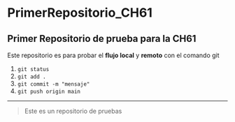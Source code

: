 # PrimerRepositorio_CH61
## Primer Repositorio de prueba para la CH61

Este repositorio es para probar el **flujo local** y **remoto** con el comando git

1. `git status`
2. `git add .`
3. `git commit -m "mensaje"`
4. `git push origin main`

---

> Este es un repositorio de pruebas


